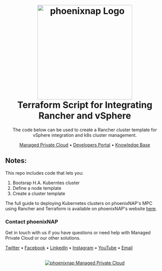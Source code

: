 <h1 align="center">
  <br>
  <a href="https://phoenixnap.com/private"><img src="https://user-images.githubusercontent.com/81640346/123400365-fa43ce80-d5a5-11eb-89c8-5a65a02a8cac.png" alt="phoenixnap Logo" width="300"></a>

  <br>
Terraform Script for Integrating Rancher and vSphere
  <br>
</h1>

<p align="center">
The code below can be used to create a Rancher cluster template for vSphere integration and k8s cluster management. 
</p>

<p align="center">
  <a href="https://phoenixnap.com/private">Managed Private Cloud</a> •
  <a href="https://developers.phoenixnap.com/">Developers Portal</a> •
  <a href="http://phoenixnap.com/kb">Knowledge Base</a>
</p>

## Notes:

This repo includes code that lets you: 

1. Bootsrap H.A. Kuberntes cluster
2. Define a node template 
3. Create a cluster template

The full guide to deploying Kubernetes clusters on phoenixNAP's MPC using Rancher and Terraform is available on phoenixNAP's website <a href= "https://phoenixnap.com/wp-content/uploads/2021/08/2021-phoenixNAP-Rancher-Guide-by-Glimpse.pdf">here</a>. 

  ### Contact phoenixNAP

Get in touch with us if you have questions or need help with Managed Private Cloud or our other solutions.

<p align="left">
  <a href="https://twitter.com/phoenixNAP">Twitter</a> •
  <a href="https://www.facebook.com/phoenixnap">Facebook</a> •
  <a href="https://www.linkedin.com/company/phoenix-nap">LinkedIn</a> •
  <a href="https://www.instagram.com/phoenixnap">Instagram</a> •
  <a href="https://www.youtube.com/user/PhoenixNAPdatacenter">YouTube</a> •
  <a href="https://developers.phoenixnap.com/support">Email</a> 
</p>

<p align="center">
  <br>
  <a href="https://phoenixnap.com/private"><img src="https://user-images.githubusercontent.com/81640346/130645348-613dd403-7fe2-4962-b6fc-fb3ed5198c24.jpg" alt="phoenixnap Managed Private Cloud"></a>
</p>



